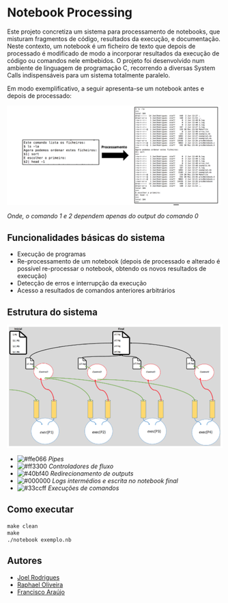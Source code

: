 # Notebook Processing 

Este projeto concretiza um sistema para processamento de notebooks, que misturam fragmentos de código, resultados da execução, e documentação. Neste contexto, um notebook é um ficheiro de texto que depois de processado é modificado de modo a incorporar resultados da execução de código ou comandos nele embebidos. O projeto foi desenvolvido num ambiente de linguagem de programação C, recorrendo a diversas System Calls indispensáveis para um sistema totalmente paralelo. 

Em modo exemplificativo, a seguir apresenta-se um notebook antes e depois de processado: 

<img width="500" src="exemplo.png">

*Onde, o comando 1 e 2 dependem apenas do output do comando 0*

## Funcionalidades básicas do sistema

- Execução de programas 
- Re-processamento de um notebook (depois de processado e alterado é possível re-processar o notebook, obtendo os novos resultados de execução)
- Detecção de erros e interrupção da execução
- Acesso a resultados de comandos anteriores arbitrários

## Estrutura do sistema
<img width="600" src="arquitetura.png">

- ![#ffe066](https://placehold.it/15/ffe066/000000?text=+) *Pipes*
- ![#ff3300](https://placehold.it/15/ff3300/000000?text=+) *Controladores de fluxo*
- ![#40bf40](https://placehold.it/15/40bf40/000000?text=+) *Redirecionamento de outputs*
- ![#000000](https://placehold.it/15/000000/000000?text=+) *Logs intermédios e escrita no notebook final*
- ![#33ccff](https://placehold.it/15/33ccff/000000?text=+) *Execuções de comandos*


## Como executar
```
make clean
make 
./notebook exemplo.nb
```

## Autores
* [Joel Rodrigues](https://github.com/JoelRodrigues58)
* [Raphael Oliveira](https://github.com/raphael28)
* [Francisco Araújo](https://github.com/franciscoaraujo51)
